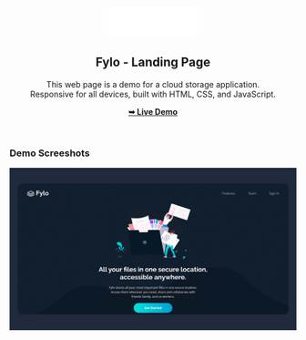 <div align="center">
  <br />

  <img src="./readme-images/logo.png" />

  <h2 align="center">Fylo - Landing Page</h2>

  This web page is a demo for a cloud storage application. <br /> Responsive for all devices, built with HTML, CSS, and JavaScript.

  <a href="https://jessarthuro.github.io/fylo/"><strong>➥ Live Demo</strong></a>

</div>

<br />

### Demo Screeshots

![Fylo Landing Page Desktop Demo](./readme-images/screenshot.png "Desktop Demo")